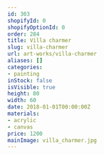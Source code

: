 ```yaml
---
id: 303
shopifyId: 0
shopifyOptionId: 0
order: 284
title: Villa charmer
slug: villa-charmer
url: art-works/villa-charmer
aliases: []
categories:
- painting
inStock: false
isVisible: true
height: 80
width: 60
date: 2018-01-01T00:00:00Z
materials:
- acrylic
- canvas
price: 1200
mainImage: villa_charmer.jpg
---
```

